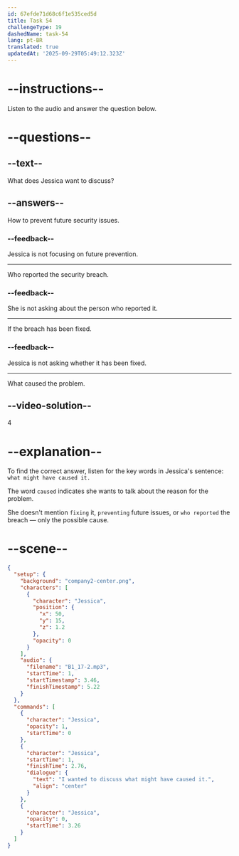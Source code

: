 ```yaml
---
id: 67efde71d68c6f1e535ced5d
title: Task 54
challengeType: 19
dashedName: task-54
lang: pt-BR
translated: true
updatedAt: '2025-09-29T05:49:12.323Z'
---
```


<!-- (audio) Jessica: I wanted to discuss what might have caused it. -->

# --instructions--

Listen to the audio and answer the question below.

# --questions--

## --text--

What does Jessica want to discuss?

## --answers--

How to prevent future security issues.

### --feedback--

Jessica is not focusing on future prevention. 

---

Who reported the security breach.

### --feedback--

She is not asking about the person who reported it.

---

If the breach has been fixed.

### --feedback--

Jessica is not asking whether it has been fixed.

---

What caused the problem.

## --video-solution--

4

# --explanation--

To find the correct answer, listen for the key words in Jessica's sentence: `what might have caused it.`

The word `caused` indicates she wants to talk about the reason for the problem.

She doesn't mention `fixing` it, `preventing` future issues, or `who reported` the breach — only the possible cause.

# --scene--

```json
{
  "setup": {
    "background": "company2-center.png",
    "characters": [
      {
        "character": "Jessica",
        "position": {
          "x": 50,
          "y": 15,
          "z": 1.2
        },
        "opacity": 0
      }
    ],
    "audio": {
      "filename": "B1_17-2.mp3",
      "startTime": 1,
      "startTimestamp": 3.46,
      "finishTimestamp": 5.22
    }
  },
  "commands": [
    {
      "character": "Jessica",
      "opacity": 1,
      "startTime": 0
    },
    {
      "character": "Jessica",
      "startTime": 1,
      "finishTime": 2.76,
      "dialogue": {
        "text": "I wanted to discuss what might have caused it.",
        "align": "center"
      }
    },
    {
      "character": "Jessica",
      "opacity": 0,
      "startTime": 3.26
    }
  ]
}
```
